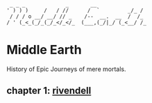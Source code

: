 
```
 _ _ _             _       __                
' ) ) )     /   / //      /  `         _/_ /
 / / / o __/ __/ // _    /--  __.  __  /  /_
/ ' (_<_(_/_(_/_</_</_  (___,(_/|_/ (_<__/ /_
```

# Middle Earth
History of Epic Journeys of mere mortals.

## chapter 1: [rivendell](rivendell/README.md)